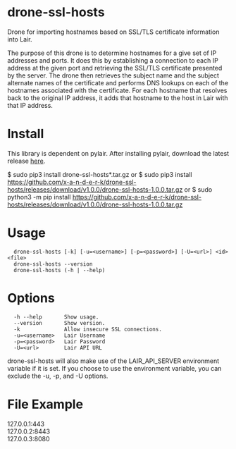 # drone-ssl-hosts
Drone for importing hostnames based on SSL/TLS certificate information into Lair.  
  
The purpose of this drone is to determine hostnames for a give set of IP addresses and ports. It does this by establishing a connection to each IP address at the given port and retrieving the SSL/TLS certificate presented by the server. The drone then retrieves the subject name and the subject alternate names of the certificate and performs DNS lookups on each of the hostnames associated with the certificate. For each hostname that resolves back to the original IP address, it adds that hostname to the host in Lair with that IP address.
  
# Install
This library is dependent on pylair. After installing pylair, download the latest release [here](https://github.com/x-a-n-d-e-r-k/drone-ssl-hosts/releases/latest).  
  
$ sudo pip3 install drone-ssl-hosts*.tar.gz
or 
$ sudo pip3 install https://github.com/x-a-n-d-e-r-k/drone-ssl-hosts/releases/download/v1.0.0/drone-ssl-hosts-1.0.0.tar.gz
or 
$ sudo python3 -m pip install https://github.com/x-a-n-d-e-r-k/drone-ssl-hosts/releases/download/v1.0.0/drone-ssl-hosts-1.0.0.tar.gz
  
# Usage  
      drone-ssl-hosts [-k] [-u=<username>] [-p=<password>] [-U=<url>] <id> <file>  
      drone-ssl-hosts --version  
      drone-ssl-hosts (-h | --help)  
  
# Options
      -h --help       Show usage.  
      --version       Show version.  
      -k              Allow insecure SSL connections.  
      -u=<username>   Lair Username  
      -p=<password>   Lair Password  
      -U=<url>        Lair API URL   
  
drone-ssl-hosts will also make use of the LAIR_API_SERVER environment variable if it is set. If you choose to use the environment variable, you can exclude the -u, -p, and -U options.

# File Example  
  127.0.0.1:443  
  127.0.0.2:8443  
  127.0.0.3:8080  



